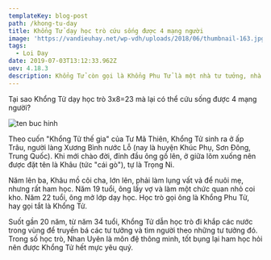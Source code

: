 ```yaml
---
templateKey: blog-post
path: /khong-tu-day
title: Khổng Tử dạy học trò cứu sống được 4 mạng người
image: 'https://vandieuhay.net/wp-vdh/uploads/2018/06/thumbnail-163.jpg' 
tags:
  - Loi Day
date: 2019-07-03T13:12:33.962Z
uev: 4.18.3
description: Khổng Tử còn gọi là Khổng Phu Tử là một nhà tư tưởng, nhà triết.
---
```


Tại sao Khổng Tử dạy học trò 3x8=23 mà lại có thể cứu sống được 4 mạng người?

![ten buc hinh](https://www.dkn.tv/wp-content/uploads/ev_video/2017/09/tacca3i-sao-khocc82cc89ng-tucc9bcc89-dacca3y-hocca3c-tro-3x823-ma-lacca3i-co-thecc82cc89-cucc9bu-socc82ng-ducc9bocc9bcca3c-4-macca3ng-ngu.png "ten buc hinh")

Theo cuốn "Khổng Tử thế gia" của Tư Mã Thiên, Khổng Tử sinh ra ở ấp Trâu, người làng Xương Bình nước Lỗ (nay là huyện Khúc Phụ, Sơn Đông, Trung Quốc). Khi mới chào đời, đỉnh đầu ông gồ lên, ở giữa lõm xuống nên được đặt tên là Khâu (tức "cái gò"), tự là Trọng Ni.

Năm lên ba, Khâu mồ côi cha, lớn lên, phải làm lụng vất vả để nuôi mẹ, nhưng rất ham học. Năm 19 tuổi, ông lấy vợ và làm một chức quan nhỏ coi kho. Năm 22 tuổi, ông mở lớp dạy học. Học trò gọi ông là Khổng Phu Tử, hay gọi tắt là Khổng Tử.

Suốt gần 20 năm, từ năm 34 tuổi, Khổng Tử dẫn học trò đi khắp các nước trong vùng để truyền bá các tư tưởng và tìm người theo những tư tưởng đó. Trong số học trò, Nhan Uyên là môn đệ thông minh, tốt bụng lại ham học hỏi nên được Khổng Tử hết mực yêu quý.